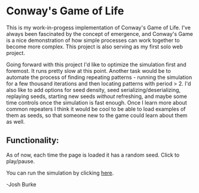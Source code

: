 
# Conway's Game of Life
This is my work-in-progess implementation of Conway's Game of Life. I've always been fascinated by the concept of emergence, and Conway's Game is a nice demonstration of how simple processes can work together to become more complex.
This project is also serving as my first solo web project.

Going forward with this project I'd like to optimize the simulation first and foremost. It runs pretty slow at this point. Another task would be to automate the process of finding repeating patterns - running the simulation for a few thousand iterations and then locating patterns with period > 2. I'd also like to add options for seed density, seed serializing/deserializing, replaying seeds, starting new seeds *without* refreshing, and maybe some time controls once the simulation is fast enough. Once I learn more about common repeaters I think it would be cool to be able to load examples of them as seeds, so that someone new to the game could learn about them as well.

## Functionality:
As of now, each time the page is loaded it has a random seed. Click to play/pause.

You can run the simulation by clicking [here](http://htmlpreview.github.com/?https://github.com/JoshBurke/Conway/blob/master/docs/index.html).

-Josh Burke
